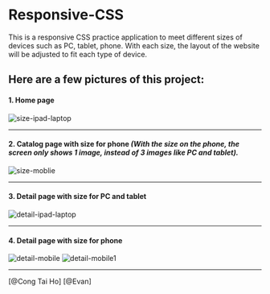 # Responsive-CSS
This is a responsive CSS practice application to meet different sizes of devices such as PC, tablet, phone. With each size, the layout of the website will be adjusted to fit each type of device.
## Here are a few pictures of this project:

#### 1. Home page 
![size-ipad-laptop](https://github.com/congtaiho/Responsive-CSS/blob/main/home_page.gif)

---
#### 2. Catalog page with size for phone ***(With the size on the phone, the screen only shows 1 image, instead of 3 images like PC and tablet).***
![size-moblie](https://github.com/congtaiho/Responsive-CSS/assets/132761655/568ed075-25b8-43f2-86a2-c33d5d7d6774)

---
#### 3. Detail page with size for PC and tablet 
![detail-ipad-laptop](https://github.com/congtaiho/Responsive-CSS/assets/132761655/fd1eab17-39d1-4c69-bea9-afeb43bf7599)

---
#### 4. Detail page with size for phone
![detail-mobile](https://github.com/congtaiho/Responsive-CSS/assets/132761655/dbe2e6de-6aeb-4314-9406-2968b193ae4d)
![detail-mobile1](https://github.com/congtaiho/Responsive-CSS/assets/132761655/ad199867-aba5-4dce-a227-0e12c7d04b81)

---
[@Cong Tai Ho] [@Evan]




